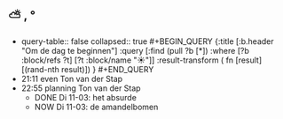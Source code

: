 ## ⛅ , °
- query-table:: false
  collapsed:: true
  #+BEGIN_QUERY 
  {:title [:b.header "Om de dag te beginnen"]
   :query [:find (pull ?b [*])
     :where 
       [?b :block/refs ?t]
       [?t :block/name "☀️"]]
   :result-transform ( fn [result] [(rand-nth result)])
  }
  #+END_QUERY
- 21:11 even Ton van der Stap
- 22:55 planning Ton van der Stap
	- DONE Di 11-03: het absurde
	- NOW Di 11-03: de amandelbomen